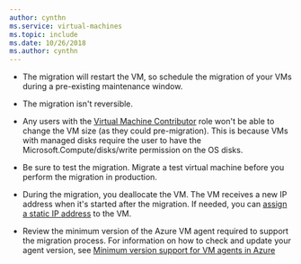 ```yaml
---
author: cynthn
ms.service: virtual-machines
ms.topic: include
ms.date: 10/26/2018
ms.author: cynthn
---
```


* The migration will restart the VM, so schedule the migration of your VMs during a pre-existing maintenance window. 

* The migration isn't reversible. 

* Any users with the [Virtual Machine Contributor](../articles/role-based-access-control/built-in-roles.md#virtual-machine-contributor) role won't be able to change the VM size (as they could pre-migration). This is because VMs with managed disks require the user to have the Microsoft.Compute/disks/write permission on the OS disks.

* Be sure to test the migration. Migrate a test virtual machine before you perform the migration in production.

* During the migration, you deallocate the VM. The VM receives a new IP address when it's started after the migration. If needed, you can [assign a static IP address](../articles/virtual-network/ip-services/public-ip-addresses.md) to the VM.

* Review the minimum version of the Azure VM agent required to support the migration process. For information on how to check and update your agent version, see [Minimum version support for VM agents in Azure](https://support.microsoft.com/help/4049215/extensions-and-virtual-machine-agent-minimum-version-support)